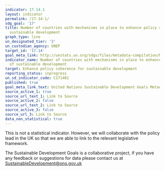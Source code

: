 ```yaml
---
indicator: 17.14.1
layout: indicator
permalink: /17-14-1/
sdg_goal: '17'
title: Number of countries with mechanisms in place to enhance policy coherence of
  sustainable development
graph_type: line
un_designated_tier: '3'
un_custodian_agency: UNEP
target_id: '17.14'
goal_meta_link: http://unstats.un.org/sdgs/files/metadata-compilation/Metadata-Goal-17.pdf
indicator_name: Number of countries with mechanisms in place to enhance policy coherence
  of sustainable development
target: Enhance policy coherence for sustainable development
reporting_status: inprogress
un_sd_indicator_code: C171401
published: true
goal_meta_link_text: United Nations Sustainable Development Goals Metadata (pdf 468kB)
source_active_1: true
source_url_text_1: Link to Source
source_active_2: false
source_url_text_2: Link to Source
source_active_3: false
source_url_3: Link to Source
data_non_statistical: true
---
```



This is not a statistical indicator. However, we will collaborate with the policy lead in the UK so that we are able to link to the relevant legislative framework.

The Sustainable Development Goals is a collaborative project, if you have any feedback or suggestions for data please contact us at <SustainableDevelopment@ons.gov.uk>  
